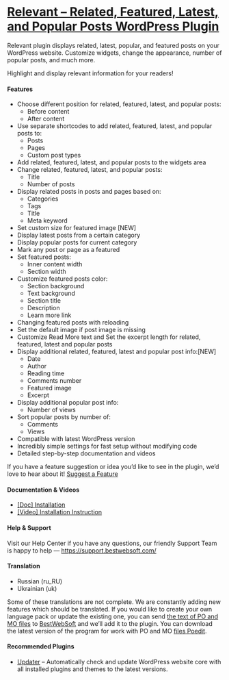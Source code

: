 <a href="https://bestwebsoft.com/products/wordpress/plugins/related-posts/" target=_blank>Relevant – Related, Featured, Latest, and Popular Posts WordPress Plugin</a>
========================

<p>Relevant plugin displays related, latest, popular, and featured posts on your WordPress website. Customize widgets, change the appearance, number of popular posts, and much more.</p>
<p>Highlight and display relevant information for your readers!</p>
<p><span class="embed-youtube" style="text-align:center; display: block;"></span></p>
<h4>Features</h4>
<ul>
<li>Choose different position for related, featured, latest, and popular posts:
<ul>
<li>Before content</li>
<li>After content</li>
</ul>
</li>
<li>Use separate shortcodes to add related, featured, latest, and popular posts to:
<ul>
<li>Posts</li>
<li>Pages</li>
<li>Custom post types</li>
</ul>
</li>
<li>Add related, featured, latest, and popular posts to the widgets area</li>
<li>Change related, featured, latest, and popular posts:
<ul>
<li>Title</li>
<li>Number of posts</li>
</ul>
</li>
<li>Display related posts in posts and pages based on:
<ul>
<li>Categories</li>
<li>Tags</li>
<li>Title</li>
<li>Meta keyword</li>
</ul>
</li>
<li>Set custom size for featured image [NEW]</li>
<li>Display latest posts from a certain category</li>
<li>Display popular posts for current category</li>
<li>Mark any post or page as a featured</li>
<li>Set featured posts:
<ul>
<li>Inner content width</li>
<li>Section width</li>
</ul>
</li>
<li>Customize featured posts color:
<ul>
<li>Section background</li>
<li>Text background</li>
<li>Section title</li>
<li>Description</li>
<li>Learn more link</li>
</ul>
</li>
<li>Changing featured posts with reloading</li>
<li>Set the default image if post image is missing</li>
<li>Customize Read More text and Set the excerpt length for related, featured, latest and popular posts</li>
<li>Display additional related, featured, latest and popular post info:[NEW]
<ul>
<li>Date</li>
<li>Author</li>
<li>Reading time</li>
<li>Comments number</li>
<li>Featured image</li>
<li>Excerpt</li>
</ul>
</li>
<li>Display additional popular post info:
<ul>
<li>Number of views</li>
</ul>
</li>
<li>Sort popular posts by number of:
<ul>
<li>Comments</li>
<li>Views</li>
</ul>
</li>
<li>Compatible with latest WordPress version</li>
<li>Incredibly simple settings for fast setup without modifying code</li>
<li>Detailed step-by-step documentation and videos</li>
</ul>
<p>If you have a feature suggestion or idea you&#8217;d like to see in the plugin, we&#8217;d love to hear about it! <a href="https://support.bestwebsoft.com/hc/en-us/requests/new" rel="nofollow">Suggest a Feature</a></p>
<h4>Documentation &amp; Videos</h4>
<ul>
<li><a href="https://docs.google.com/document/d/1-hvn6WRvWnOqj5v5pLUk7Awyu87lq5B_dO-Tv-MC9JQ/" rel="nofollow">[Doc] Installation</a></li>
<li><a href="https://www.youtube.com/watch?v=jcCbaAy_uOc" rel="nofollow">[Video] Installation Instruction</a></li>
</ul>
<h4>Help &amp; Support</h4>
<p>Visit our Help Center if you have any questions, our friendly Support Team is happy to help — <a href="https://support.bestwebsoft.com/" rel="nofollow">https://support.bestwebsoft.com/</a></p>
<h4>Translation</h4>
<ul>
<li>Russian (ru_RU)</li>
<li>Ukrainian (uk)</li>
</ul>
<p>Some of these translations are not complete. We are constantly adding new features which should be translated. If you would like to create your own language pack or update the existing one, you can send <a href="https://codex.wordpress.org/Translating_WordPress" rel="nofollow">the text of PO and MO files</a> to <a href="https://support.bestwebsoft.com/hc/en-us/requests/new" rel="nofollow">BestWebSoft</a> and we&#8217;ll add it to the plugin. You can download the latest version of the program for work with PO and MO <a href="https://www.poedit.net/download.php" rel="nofollow">files Poedit</a>.</p>
<h4>Recommended Plugins</h4>
<ul>
<li><a href="https://bestwebsoft.com/products/wordpress/plugins/updater/?k=fea5746dc4c898e318c1ab7b6b792328" rel="nofollow">Updater</a> &#8211; Automatically check and update WordPress website core with all installed plugins and themes to the latest versions.</li>
</ul>
